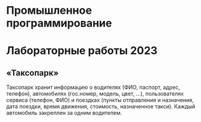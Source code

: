 # Промышленное программирование
# Лабораторные работы 2023

## «Таксопарк»
Таксопарк хранит информацию о водителях (ФИО, паспорт, адрес, телефон), 
автомобилях (гос.номер, модель, цвет, ...), пользователях сервиса (телефон, ФИО) и 
поездках (пункты отправления и назначения, дата поездки, время движения, стоимость, назначенное такси). 
Каждый автомобиль закреплен за одним водителем.

